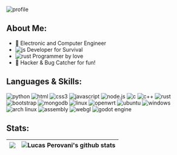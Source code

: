![profile](https://github.com/lucasperovani/lucasperovani/assets/11947466/f2c11c9b-3d6b-404b-8a3c-cc1cb20d3d50)

## **About Me**:
- 🔧 Electronic and Computer Engineer
- ![js](https://img.shields.io/badge/JavaScript-F7DF1E?logo=javascript&logoColor=black) Developer for Survival
- ![rust](https://img.shields.io/badge/Rust-000000?logo=rust&logoColor=white) Programmer by love
- 🐞 Hacker & Bug Catcher for fun!

## **Languages & Skills:**
![python](https://img.shields.io/badge/Python-14354C?style=for-the-badge&logo=python&logoColor=white)
![html](https://img.shields.io/badge/HTML5-E34F26?style=for-the-badge&logo=html5&logoColor=white)
![css3](https://img.shields.io/badge/CSS3-1572B6?style=for-the-badge&logo=css3&logoColor=white)
![javascript](https://img.shields.io/badge/JavaScript-F7DF1E?style=for-the-badge&logo=javascript&logoColor=black)
![node.js](https://img.shields.io/badge/Node.js-43853D?style=for-the-badge&logo=node.js&logoColor=white)
![c](https://img.shields.io/badge/C-00599C?style=for-the-badge&logo=c&logoColor=white)
![c++](https://img.shields.io/badge/C%2B%2B-00599C?style=for-the-badge&logo=c%2B%2B&logoColor=white)
![rust](https://img.shields.io/badge/Rust-000000?style=for-the-badge&logo=rust&logoColor=white)
![bootstrap](https://img.shields.io/badge/Bootstrap-563D7C?style=for-the-badge&logo=bootstrap&logoColor=white)
![mongodb](https://img.shields.io/badge/MongoDB-4EA94B?style=for-the-badge&logo=mongodb&logoColor=white)
![linux](https://img.shields.io/badge/Linux-FCC624?style=for-the-badge&logo=linux&logoColor=black)
![openwrt](https://img.shields.io/badge/OpenWrt-00B5E2?style=for-the-badge&logo=OpenWrt&logoColor=white)
![ubuntu](https://img.shields.io/badge/Ubuntu-E95420?style=for-the-badge&logo=ubuntu&logoColor=white)
![windows](https://img.shields.io/badge/Windows-0078D6?style=for-the-badge&logo=windows&logoColor=white)
![arch linux](https://img.shields.io/badge/Arch_Linux-1793D1?style=for-the-badge&logo=arch-linux&logoColor=white)
![assembly](https://img.shields.io/badge/Assembly-8A2BE2?style=for-the-badge&logo=assemblyscript)
![webgl](https://img.shields.io/badge/webgl-990000?style=for-the-badge&logo=webgl)
![godot engine](https://img.shields.io/badge/godot%20engine-14354C?style=for-the-badge&logo=godotengine)

## **Stats:**

| <img align="center" src="https://github-readme-stats.vercel.app/api?username=lucasperovani&show_icons=true&theme=radical&bg_color=45,302e51ff,141321&hide_border=true&border_radius=20&rank_icon=percentile" /> | <img align="center" src="https://github-readme-stats.vercel.app/api/top-langs/?username=lucasperovani&theme=radical&bg_color=45,302e51ff,141321&hide_border=true&border_radius=20" alt="Lucas Perovani's github stats" /> |
| ------------- | ------------- |
